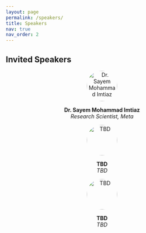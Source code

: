 ```yaml
---
layout: page
permalink: /speakers/
title: Speakers
nav: true
nav_order: 2
---
```


## Invited Speakers

<div class="team-container" style="justify-content:center; gap:1.5rem; flex-wrap:wrap;">

  <!-- Placeholder Speaker 1 -->
  <div class="team-member" style="text-align:center;">
    <img
      src="{{ '/assets/img/speakers/sayem.jpg' | relative_url }}"
      alt="Dr. Sayem Mohammad Imtiaz"
      style="width:80px; height:80px; object-fit:cover; border-radius:50%;"
    />
    <p>
      <strong>Dr. Sayem Mohammad Imtiaz</strong><br>
      <em>Research Scientist, Meta</em>
    </p>
  </div>

  <!-- Placeholder Speaker 2 -->
  <div class="team-member" style="text-align:center;">
    <img
      src="{{ '/assets/img/speakers/speaker.png' | relative_url }}"
      alt="TBD"
      style="width:80px; height:80px; object-fit:cover; border-radius:50%;"
    />
    <p>
      <strong>TBD</strong><br>
      <em>TBD</em>
    </p>
  </div>

  <!-- Placeholder Speaker 5 -->
  <div class="team-member" style="text-align:center;">
    <img
      src="{{ '/assets/img/speakers/speaker.png' | relative_url }}"
      alt="TBD"
      style="width:80px; height:80px; object-fit:cover; border-radius:50%;"
    />
    <p>
      <strong>TBD</strong><br>
      <em>TBD</em>
    </p>
  </div>

</div>
